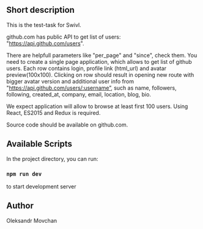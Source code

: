 ## Short description

This is the test-task for Swivl.

github.com has public API to get list of users: "https://api.github.com/users".

There are helpfull parameters like "per_page" and "since", check them.
You need to create a single page application, which allows to get list of github users. 
Each row contains login, profile link (html_url) and avatar preview(100x100). 
Clicking on row should result in opening new route with bigger avatar version and additional user info from "https://api.github.com/users/:username”, such as name, followers, following, created_at, company, email, location, blog, bio.

We expect application will allow to browse at least first 100 users.
Using React, ES2015 and Redux is required.

Source code should be available on github.com.


## Available Scripts

In the project directory, you can run:

### `npm run dev`

to start development server


## Author

Oleksandr Movchan